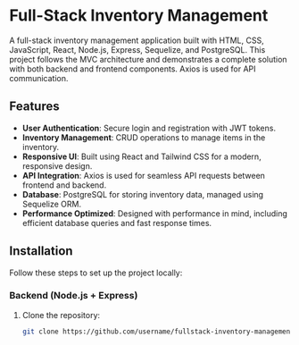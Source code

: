 # Full-Stack Inventory Management

A full-stack inventory management application built with HTML, CSS, JavaScript, React, Node.js, Express, Sequelize, and PostgreSQL. This project follows the MVC architecture and demonstrates a complete solution with both backend and frontend components. Axios is used for API communication.

## Features
- **User Authentication**: Secure login and registration with JWT tokens.
- **Inventory Management**: CRUD operations to manage items in the inventory.
- **Responsive UI**: Built using React and Tailwind CSS for a modern, responsive design.
- **API Integration**: Axios is used for seamless API requests between frontend and backend.
- **Database**: PostgreSQL for storing inventory data, managed using Sequelize ORM.
- **Performance Optimized**: Designed with performance in mind, including efficient database queries and fast response times.

## Installation

Follow these steps to set up the project locally:

### Backend (Node.js + Express)
1. Clone the repository:
   ```bash
   git clone https://github.com/username/fullstack-inventory-management.git